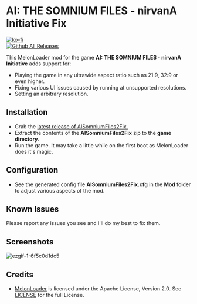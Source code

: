 # AI: THE SOMNIUM FILES - nirvanA Initiative Fix
[![ko-fi](https://ko-fi.com/img/githubbutton_sm.svg)](https://ko-fi.com/W7W01UAI9)</br>
[![Github All Releases](https://img.shields.io/github/downloads/Lyall/AISomniumFiles2Fix/total.svg)]()

This MelonLoader mod for the game **AI: THE SOMNIUM FILES - nirvanA Initiative** adds support for:
- Playing the game in any ultrawide aspect ratio such as 21:9, 32:9 or even higher.
- Fixing various UI issues caused by running at unsupported resolutions.
- Setting an arbitrary resolution.

## Installation
- Grab the [latest release of AISomniumFiles2Fix.](https://github.com/Lyall/AISomniumFiles2Fix/releases)
- Extract the contents of the **AISomniumFiles2Fix** zip to the **game directory**.
- Run the game. It may take a little while on the first boot as MelonLoader does it's magic.

## Configuration
- See the generated config file **AISomniumFiles2Fix.cfg** in the **Mod** folder to adjust various aspects of the mod.

## Known Issues
Please report any issues you see and I'll do my best to fix them.

## Screenshots
![ezgif-1-6f5c0d1dc5](https://user-images.githubusercontent.com/695941/175845251-b68e6009-2ce9-45d3-97b1-78f8f462ce42.gif)

## Credits
- [MelonLoader](https://github.com/LavaGang/MelonLoader) is licensed under the Apache License, Version 2.0. See [LICENSE](https://github.com/LavaGang/MelonLoader/blob/master/LICENSE.md) for the full License.
